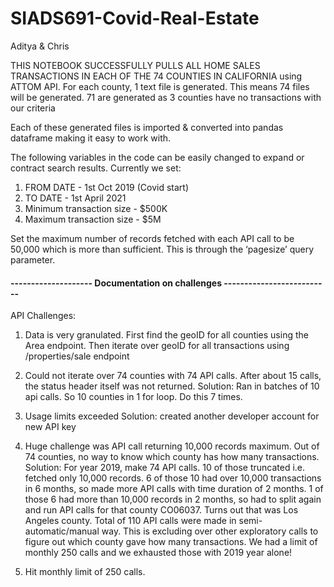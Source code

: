 # SIADS691-Covid-Real-Estate
Aditya & Chris

THIS NOTEBOOK SUCCESSFULLY PULLS ALL HOME SALES TRANSACTIONS IN EACH OF THE 74 COUNTIES IN CALIFORNIA using ATTOM API. 
For each county, 1 text file is generated. This means 74 files will be generated. 71 are generated as 3 counties have no transactions with our criteria


Each of these generated files is imported & converted into pandas dataframe making it easy to work with.

The following variables in the code can be easily changed to expand or contract search results. Currently we set:
1) FROM DATE - 1st Oct 2019 (Covid start)
2) TO DATE - 1st April 2021
3) Minimum transaction size - $500K
4) Maximum transaction size - $5M

Set the maximum number of records fetched with each API call to be 50,000 which is more than sufficient. This is through the ‘pagesize’ query parameter.

####  -------------------- Documentation on challenges --------------------------

API Challenges:

1) Data is very granulated.
First find the geoID for all counties using the Area endpoint. Then iterate over geoID for all transactions using /properties/sale endpoint

2) Could not iterate over 74 counties with 74 API calls. After about 15 calls, the status header itself was not returned. 
Solution: Ran in batches of 10 api calls. So 10 counties in 1 for loop. Do this 7 times.

3) Usage limits exceeded
Solution: created another developer account for new API key

4) Huge challenge was API call returning 10,000 records maximum. Out of 74 counties, no way to know which county has how many transactions. 
Solution: For year 2019, make 74 API calls. 10 of those truncated i.e. fetched only 10,000 records. 6 of those 10 had over 10,000 transactions in 6 months, so made more 
API calls with time duration of 2 months. 1 of those 6 had more than 10,000 records in 2 months, so had to split again and run API calls for that county CO06037. Turns out
that was Los Angeles county. Total of 110 API calls were made in semi-automatic/manual way. This is excluding over other exploratory calls to figure out which county gave how many transactions. We had a limit of monthly 250 calls and we exhausted those with 2019 year alone!

5) Hit monthly limit of 250 calls. 




